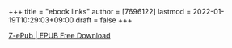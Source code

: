 +++
title = "ebook links"
author = [7696122]
lastmod = 2022-01-19T10:29:03+09:00
draft = false
+++

[Z-ePub | EPUB Free Download](https://www.z-epub.com/)
